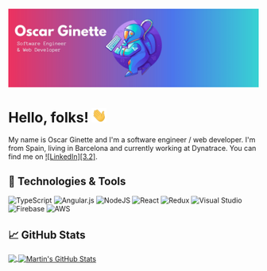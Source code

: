 <!-- More info, tips and tricks for making GitHub Profile README can be found in my article at https://towardsdatascience.com/build-a-stunning-readme-for-your-github-profile-9b80434fe5d7 -->

![Header](https://raw.githubusercontent.com/oscarginette/oscarginette/master/developerfondo.jpg "Header")

# Hello, folks! <img src="https://raw.githubusercontent.com/oscarginette/oscarginette/master/wave.gif" width="30px">

My name is Oscar Ginette and I'm a software engineer / web developer. I'm from Spain, living in Barcelona and currently working at Dynatrace. You can find me on [![LinkedIn][3.2]][3].

## 🔧 Technologies & Tools
![TypeScript](https://img.shields.io/badge/typescript-%23007ACC.svg?style=flat&logo=typescript&logoColor=white&color=2bbc8a)
![Angular.js](https://img.shields.io/badge/angular.js-%23E23237.svg?style=flat&logo=angularjs&logoColor=white&color=2bbc8a)
![NodeJS](https://img.shields.io/badge/node.js-6DA55F?style=flat&logo=node.js&logoColor=white&color=2bbc8a)
![React](https://img.shields.io/badge/react-%2320232a.svg?style=flat&logo=react&logoColor=white&color=2bbc8a)
![Redux](https://img.shields.io/badge/redux-%23593d88.svg?style=flat&logo=redux&logoColor=white&color=2bbc8a)
![Visual Studio](https://img.shields.io/badge/Visual%20Studio-5C2D91.svg?style=flat&logo=visual-studio&logoColor=white&color=2bbc8a)
![Firebase](https://img.shields.io/badge/firebase-%23039BE5.svg?style=flat&logo=firebase)
![AWS](https://img.shields.io/badge/AWS-%23FF9900.svg?style=flat&logo=amazon-aws&logoColor=white&color=2bbc8a)
  

<!-- BLOG-POST-LIST:END -->

## &#x1f4c8; GitHub Stats

<a href="https://github.com/oscarginette/oscarginette">
  <img align="center" src="https://github-readme-stats.vercel.app/api/top-langs/?username=oscarginette&hide=java,html,tex&title_color=ffffff&text_color=c9cacc&icon_color=2bbc8a&bg_color=1d1f21&langs_count=3" />
</a>
<a href="https://github.com/oscarginette/oscarginette">
  <img align="center" src="https://github-readme-stats.vercel.app/api?username=oscarginette&show_icons=true&line_height=27&count_private=true&title_color=ffffff&text_color=c9cacc&icon_color=2bbc8a&bg_color=1d1f21" alt="Martin's GitHub Stats" />
</a>

<!-- links to social media icons -->

<!-- icons with padding -->
[2.1]: http://i.imgur.com/0o48UoR.png (github icon with padding)

<!-- icons without padding -->
[2]: https://github.com/oscarginette
[3]: https://www.linkedin.com/in/oscarginette/


<!-- links to your social media accounts -->

[1]: https://twitter.com/Martin_Heinz_
[2]: https://github.com/oscarginette
[3]: https://www.linkedin.com/in/heinz-martin/


<!-- Resources -->
<!-- Icons: https://simpleicons.org/ -->
<!-- GitHub Stats: https://github.com/anuraghazra/github-readme-stats -->
<!-- Emojis: https://emojipedia.org/emoji/ -->
<!-- HTML Emojis: https://www.fileformat.info/index.htm -->
<!-- Shields: https://shields.io/ -->
<!-- Awesome GitHub Profile README: https://github.com/abhisheknaiidu/awesome-github-profile-readme -->
